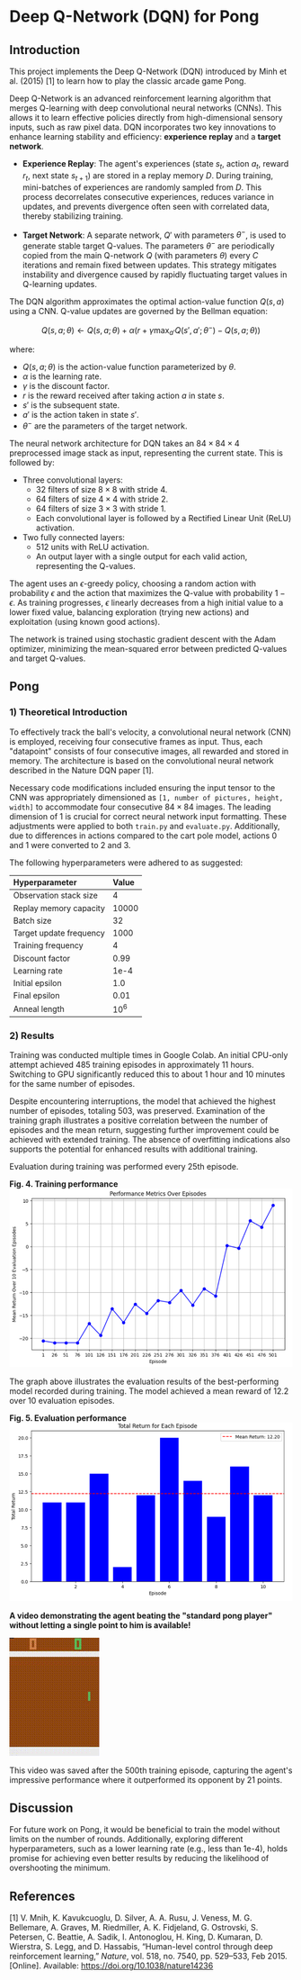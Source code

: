 # Deep Q-Network (DQN) for Pong

## Introduction

This project implements the Deep Q-Network (DQN) introduced by Minh et al. (2015) [1] to learn how to play the classic arcade game Pong.

Deep Q-Network is an advanced reinforcement learning algorithm that merges Q-learning with deep convolutional neural networks (CNNs). This allows it to learn effective policies directly from high-dimensional sensory inputs, such as raw pixel data. DQN incorporates two key innovations to enhance learning stability and efficiency: **experience replay** and a **target network**.

* **Experience Replay**: The agent's experiences (state $s_t$, action $a_t$, reward $r_t$, next state $s_{t+1}$) are stored in a replay memory $D$. During training, mini-batches of experiences are randomly sampled from $D$. This process decorrelates consecutive experiences, reduces variance in updates, and prevents divergence often seen with correlated data, thereby stabilizing training.

* **Target Network**: A separate network, $Q'$ with parameters $\theta^-$, is used to generate stable target Q-values. The parameters $\theta^-$ are periodically copied from the main Q-network $Q$ (with parameters $\theta$) every $C$ iterations and remain fixed between updates. This strategy mitigates instability and divergence caused by rapidly fluctuating target values in Q-learning updates.

The DQN algorithm approximates the optimal action-value function $Q(s, a)$ using a CNN. Q-value updates are governed by the Bellman equation:

$$Q(s, a; \theta) \leftarrow Q(s, a; \theta) + \alpha (r + \gamma \max_{a'} Q(s', a'; \theta^-) - Q(s, a; \theta))$$

where:
* $Q(s, a; \theta)$ is the action-value function parameterized by $\theta$.
* $\alpha$ is the learning rate.
* $\gamma$ is the discount factor.
* $r$ is the reward received after taking action $a$ in state $s$.
* $s'$ is the subsequent state.
* $a'$ is the action taken in state $s'$.
* $\theta^-$ are the parameters of the target network.

The neural network architecture for DQN takes an $84 \times 84 \times 4$ preprocessed image stack as input, representing the current state. This is followed by:
* Three convolutional layers:
    * 32 filters of size $8 \times 8$ with stride 4.
    * 64 filters of size $4 \times 4$ with stride 2.
    * 64 filters of size $3 \times 3$ with stride 1.
    * Each convolutional layer is followed by a Rectified Linear Unit (ReLU) activation.
* Two fully connected layers:
    * 512 units with ReLU activation.
    * An output layer with a single output for each valid action, representing the Q-values.

The agent uses an $\epsilon$-greedy policy, choosing a random action with probability $\epsilon$ and the action that maximizes the Q-value with probability $1 - \epsilon$. As training progresses, $\epsilon$ linearly decreases from a high initial value to a lower fixed value, balancing exploration (trying new actions) and exploitation (using known good actions).

The network is trained using stochastic gradient descent with the Adam optimizer, minimizing the mean-squared error between predicted Q-values and target Q-values.

## Pong

### 1) Theoretical Introduction

To effectively track the ball's velocity, a convolutional neural network (CNN) is employed, receiving four consecutive frames as input. Thus, each "datapoint" consists of four consecutive images, all rewarded and stored in memory. The architecture is based on the convolutional neural network described in the Nature DQN paper [1].

Necessary code modifications included ensuring the input tensor to the CNN was appropriately dimensioned as `[1, number of pictures, height, width]` to accommodate four consecutive $84 \times 84$ images. The leading dimension of 1 is crucial for correct neural network input formatting. These adjustments were applied to both `train.py` and `evaluate.py`. Additionally, due to differences in actions compared to the cart pole model, actions 0 and 1 were converted to 2 and 3.

The following hyperparameters were adhered to as suggested:

| Hyperparameter            | Value    |
| :------------------------ | :------- |
| Observation stack size    | 4        |
| Replay memory capacity    | 10000    |
| Batch size                | 32       |
| Target update frequency   | 1000     |
| Training frequency        | 4        |
| Discount factor           | 0.99     |
| Learning rate             | 1e-4     |
| Initial epsilon           | 1.0      |
| Final epsilon             | 0.01     |
| Anneal length             | $10^6$   |

### 2) Results

Training was conducted multiple times in Google Colab. An initial CPU-only attempt achieved 485 training episodes in approximately 11 hours. Switching to GPU significantly reduced this to about 1 hour and 10 minutes for the same number of episodes.

Despite encountering interruptions, the model that achieved the highest number of episodes, totaling 503, was preserved. Examination of the training graph illustrates a positive correlation between the number of episodes and the mean return, suggesting further improvement could be achieved with extended training. The absence of overfitting indications also supports the potential for enhanced results with additional training.

Evaluation during training was performed every 25th episode.

**Fig. 4. Training performance**
![Training Performance](train.png)

The graph above illustrates the evaluation results of the best-performing model recorded during training. The model achieved a mean reward of 12.2 over 10 evaluation episodes.

**Fig. 5. Evaluation performance**
![Evaluation Performance](evaluate.png)

**A video demonstrating the agent beating the "standard pong player" without letting a single point to him is available!**

![Watch the agent's flawless victory!](test-video-episode-600.gif)

This video was saved after the 500th training episode, capturing the agent's impressive performance where it outperformed its opponent by 21 points.

## Discussion

For future work on Pong, it would be beneficial to train the model without limits on the number of rounds. Additionally, exploring different hyperparameters, such as a lower learning rate (e.g., less than 1e-4), holds promise for achieving even better results by reducing the likelihood of overshooting the minimum.

## References

[1] V. Mnih, K. Kavukcuoglu, D. Silver, A. A. Rusu, J. Veness, M. G. Bellemare, A. Graves, M. Riedmiller, A. K. Fidjeland, G. Ostrovski, S. Petersen, C. Beattie, A. Sadik, I. Antonoglou, H. King, D. Kumaran, D. Wierstra, S. Legg, and D. Hassabis, “Human-level control through deep reinforcement learning,” *Nature*, vol. 518, no. 7540, pp. 529–533, Feb 2015. [Online]. Available: https://doi.org/10.1038/nature14236
